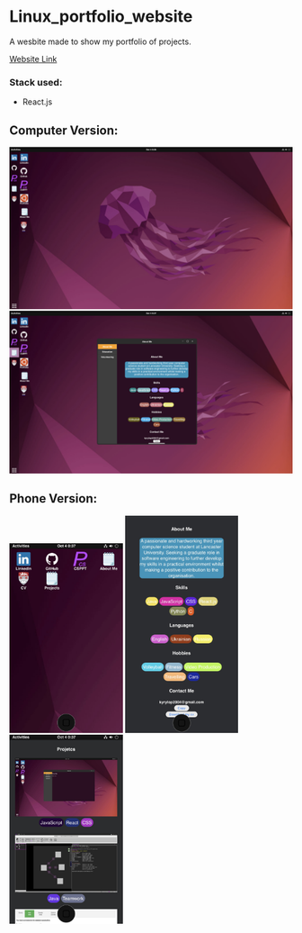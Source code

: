 # Linux_portfolio_website
 A wesbite made to show my portfolio of projects.
 
 [Website Link](https://kyrylo.uk)

### Stack used:
- React.js

 ## Computer Version:
 
 <img src="/ImagesForGitHub/Desktop.png">
 <img src="/ImagesForGitHub/DesktopWithApp.png">
 
 ## Phone Version:
 
 <img src="/ImagesForGitHub/Phone.jpg" width="40%">
 <img src="/ImagesForGitHub/PhoneAboutMe.jpg" width="40%">
 <img src="/ImagesForGitHub/PhoneProjects.jpg" width="40%">
